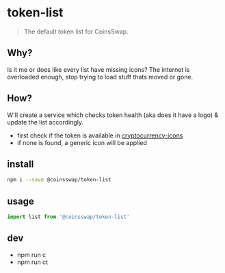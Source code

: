 # token-list
> The default token list for CoinsSwap.

## Why?

Is it me or does like every list have missing icons?
The internet is overloaded enough, stop trying to load stuff thats moved or gone.

## How?

W'll create a service which checks token health (aka does it have a logo) & update the list accordingly.
* first check if the token is available in [cryptocurrency-icons](https://github.com/spothq/cryptocurrency-icons)
* if none is found, a generic icon will be applied

## install
```sh
npm i --save @coinsswap/token-list
```

## usage
```js
import list from '@coinsswap/token-list'
```

## dev

* npm run c
* npm run ct
